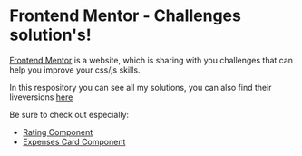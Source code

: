 # Frontend Mentor - Challenges solution's!

[Frontend Mentor](https://www.frontendmentor.io) is a website, which is sharing with you challenges that can help you improve your css/js skills. 

In this respository you can see all my solutions, you can also find their liveversions [here](https://hanak.co/projects/frontendmentor/)

Be sure to check out especially:
- [Rating Component](https://github.com/mhanak96/Frontend-Mentor-Challenges/tree/master/Interactive%20Rating%20Component)
- [Expenses Card Component](https://github.com/mhanak96/Frontend-Mentor-Challenges/tree/master/Expenses%20Card%20Component)